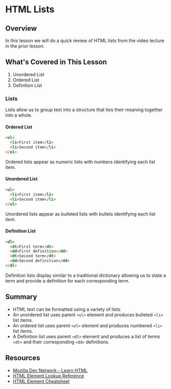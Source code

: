 # HTML Lists

## Overview

In this lesson we will do a quick review of HTML lists from the video lecture in the prior lesson.

## What's Covered in This Lesson 

1. Unordered List
2. Ordered List
3. Definition List

### Lists

Lists allow us to group text into a structure that ties their meaning together into a whole.

#### Ordered List

```html
<ol>
  <li>First item</li>
  <li>Second item</li>
</ol>
```

Ordered lists appear as numeric lists with numbers identifying each list item.

#### Unordered List

```html
<ul>
  <li>First item</li>
  <li>Second item</li>
</ul>
```

Unordered lists appear as bulleted lists with bullets identifying each list item.

#### Definition List

```html
<dl>
  <dt>First term</dt>
  <dd>First definition</dd>
  <dt>Second term</dt>
  <dd>Second definition</dd>
</dl>
```

Definition lists display similar to a traditional dictionary allowing us to state a term and provide a definition for each corresponding term.

## Summary

- HTML text can be formatted using a variety of lists.
- An unordered list uses parent `<ul>` element and produces bulleted `<li>` list items.
- An ordered list uses parent `<ol>` element and produces numbered `<li>` list items.
- A Definition list uses parent `<dl>` element and produces a list of terms `<dt>` and their corresponding `<dd>` definitions. 

## Resources

- [Mozilla Dev Network - Learn HTML](https://developer.mozilla.org/en-US/docs/Web/HTML)
- [HTML Element Lookup Reference](https://developer.mozilla.org/en-US/docs/Web/HTML/Element)
- [HTML Element Cheatsheet](http://overapi.com/html-dom/)

